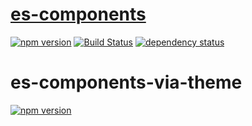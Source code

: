 # [es-components](https://github.com/WTW-IM/es-components/blob/master/packages/es-components/README.md)

[![npm version](https://badge.fury.io/js/es-components.svg)](https://badge.fury.io/js/es-components)
[![Build Status](https://travis-ci.com/WTW-IM/es-components.svg?branch=master)](https://travis-ci.com/WTW-IM/es-components)
[![dependency status](https://david-dm.org/wtw-im/es-components.svg?path=packages%2Fes-components)](https://david-dm.org/wtw-im/es-components?path=packages%2Fes-components)

# es-components-via-theme

[![npm version](https://badge.fury.io/js/es-components-via-theme.svg)](https://badge.fury.io/js/es-components-via-theme)
